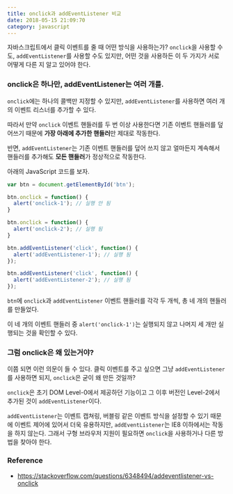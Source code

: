 ```yaml
---
title: onclick과 addEventListener 비교
date: 2018-05-15 21:09:70
category: javascript
---
```


자바스크립트에서 클릭 이벤트를 줄 때 어떤 방식을 사용하는가?
`onclick`을 사용할 수도, `addEventListener`를 사용할 수도 있지만, 어떤 것을 사용하든 이 두 가지가 서로 어떻게 다른 지 알고 있어야 한다.

### onclick은 하나만, addEventListener는 여러 개를.

`onclick`에는 하나의 콜백만 지정할 수 있지만, `addEventListener`를 사용하면 여러 개의 이벤트 리스너를 추가할 수 있다.

따라서 만약 `onclick` 이벤트 핸들러를 두 번 이상 사용한다면 기존 이벤트 핸들러를 덮어쓰기 때문에 **가장 아래에 추가한 핸들러**만 제대로 작동한다.

반면, `addEventListener`는 기존 이벤트 핸들러를 덮어 쓰지 않고 얼마든지 계속해서 핸들러를 추가해도 **모든 핸들러**가 정상적으로 작동한다.

아래의 JavaScript 코드를 보자.

```js
var btn = document.getElementById('btn');

btn.onclick = function() {
  alert('onclick-1'); // 실행 안 됨
}

btn.onclick = function() {
  alert('onclick-2'); // 실행 됨
}

btn.addEventListener('click', function() {
  alert('addEventListener-1'); // 실행 됨
});

btn.addEventListener('click', function() {
  alert('addEventListener-2'); // 실행 됨
});
```

`btn`에 `onclick`과 `addEventListener` 이벤트 핸들러를 각각 두 개씩, 총 네 개의 핸들러를 만들었다.

이 네 개의 이벤트 핸들러 중 `alert('onclick-1')`는 실행되지 않고 나머지 세 개만 실행되는 것을 확인할 수 있다.

### 그럼 onclick은 왜 있는거야?

이쯤 되면 이런 의문이 들 수 있다. 클릭 이벤트를 주고 싶으면 그냥 `addEventListener`를 사용하면 되지, `onclick`은 굳이 왜 만든 것일까?

`onclick`은 초기 DOM Level-0에서 제공하던 기능이고 그 이후 버전인 Level-2에서 추가된 것이 `addEventListener`이다.

`addEventListener`는 이벤트 캡쳐링, 버블링 같은 이벤트 방식을 설정할 수 있기 때문에 이벤트 제어에 있어서 더욱 유용하지만, `addEventListener`는 IE8 이하에서는 작동을 하지 않는다. 그래서 구형 브라우저 지원이 필요하면 `onclick`을 사용하거나 다른 방법을 찾아야 한다.

### Reference 
- https://stackoverflow.com/questions/6348494/addeventlistener-vs-onclick